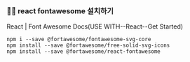 ### 🐱‍👤 react fontawesome 설치하기

React | Font Awesome Docs(USE WITH--React--Get Started)
```
npm i --save @fortawesome/fontawesome-svg-core
npm install --save @fortawesome/free-solid-svg-icons
npm install --save @fortawesome/react-fontawesome
```
